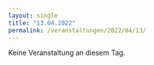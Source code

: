 ```yaml
---
layout: single
title: "13.04.2022"
permalink: /veranstaltungen/2022/04/13/
---
```


Keine Veranstaltung an diesem Tag.
